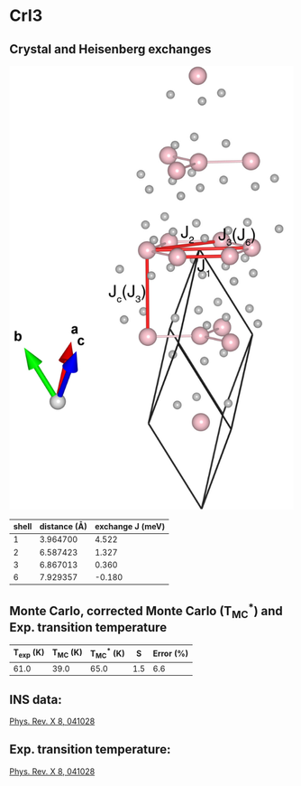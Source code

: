 # CrI3

## Crystal and Heisenberg exchanges

![CrI3 Structure](CrI3.jpg)


| shell    | distance (A&#778;) | exchange J (meV) |
|----------|--------------|------------------|
| 1        | 3.964700     | 4.522            |
| 2        | 6.587423     | 1.327            |
| 3        | 6.867013     | 0.360            |
| 6        | 7.929357     | -0.180           |


## Monte Carlo, corrected Monte Carlo (T<sub>MC</sub><sup>*</sup>) and Exp. transition temperature

| T<sub>exp</sub> (K) | T<sub>MC</sub> (K) | T<sub>MC</sub><sup>*</sup> (K) | S   | Error (%) |
|----------------------|--------------------|--------------------------------|-----|-----------|
| 61.0                   | 39.0                 | 65.0                           | 1.5 | 6.6       |


## INS data:
[Phys. Rev. X 8, 041028](https://doi.org/10.1103/PhysRevX.8.041028)


## Exp. transition temperature:
[Phys. Rev. X 8, 041028](https://doi.org/10.1103/PhysRevX.8.041028)
